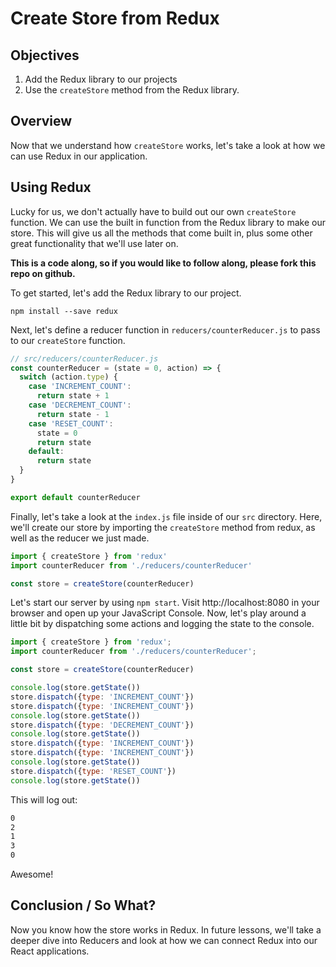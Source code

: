 # Create Store from Redux

## Objectives

1. Add the Redux library to our projects
2. Use the `createStore` method from the Redux library.

## Overview
Now that we understand how `createStore` works, let's take a look at how we can use Redux in our application.

## Using Redux

Lucky for us, we don't actually have to build out our own `createStore` function. We can use the built in function from the Redux library to make our store. This will give us all the methods that come built in, plus some other great functionality that we'll use later on.

__This is a code along, so if you would like to follow along, please fork this repo on github.__

To get started, let's add the Redux library to our project.

`npm install --save redux`

Next, let's define a reducer function in `reducers/counterReducer.js` to pass to our `createStore` function.

```javascript
// src/reducers/counterReducer.js
const counterReducer = (state = 0, action) => {
  switch (action.type) {
    case 'INCREMENT_COUNT':
      return state + 1
    case 'DECREMENT_COUNT':
      return state - 1
    case 'RESET_COUNT':
      state = 0
      return state
    default:
      return state
  }
}

export default counterReducer
```

Finally, let's take a look at the `index.js` file inside of our `src` directory. Here, we'll create our store by importing the `createStore` method from redux, as well as the reducer we just made.

```javascript
import { createStore } from 'redux'
import counterReducer from './reducers/counterReducer'

const store = createStore(counterReducer)
```

Let's start our server by using `npm start`. Visit http://localhost:8080 in your browser and open up your JavaScript Console. Now, let's play around a little bit by dispatching some actions and logging the state to the console.

```javascript
import { createStore } from 'redux';
import counterReducer from './reducers/counterReducer';

const store = createStore(counterReducer)

console.log(store.getState())
store.dispatch({type: 'INCREMENT_COUNT'})
store.dispatch({type: 'INCREMENT_COUNT'})
console.log(store.getState())
store.dispatch({type: 'DECREMENT_COUNT'})
console.log(store.getState())
store.dispatch({type: 'INCREMENT_COUNT'})
store.dispatch({type: 'INCREMENT_COUNT'})
console.log(store.getState())
store.dispatch({type: 'RESET_COUNT'})
console.log(store.getState())
```

This will log out:

```bash
0
2
1
3
0
```
Awesome!

## Conclusion / So What?

Now you know how the store works in Redux. In future lessons, we'll take a deeper dive into Reducers and look at how we can connect Redux into our React applications. 
